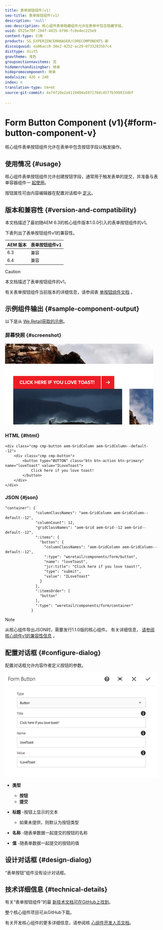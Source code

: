 ```yaml
---
title: 表单按钮组件(v1)
seo-title: 表单按钮组件(v1)
description: 'null'
seo-description: 核心组件表单隐藏组件允许在表单中包含隐藏字段。
uuid: 0525e70f-294f-4d35-bf96-fc0e4ec225e9
content-type: 引用
products: SG_EXPERIENCEMANAGER/CORECOMPONENTS-新
discoiquuid: ea06acc0-38e2-4252-ac29-07332835b7c4
disttype: dist5
gnavtheme: 浅色
groupsectionnavitems: 否
hidemerchandisingbar: 继承
hidepromocomponent: 继承
modalsize: 426 x 240
index: n
translation-type: tm+mt
source-git-commit: 4e74f10e2a4119484a597178dc4577b399833dbf

---
```



# Form Button Component (v1){#form-button-component-v}

核心组件表单按钮组件允许在表单中包含按钮字段以触发操作。

## 使用情况 {#usage}

核心组件表单按钮组件允许创建按钮字段，通常用于触发表单的提交，并准备与表单容器组件一 [起使用](form-container.md)。

按钮属性可由内容编辑器在配置对话框中 [定义](form-button-v1.md#main-pars_title)。

## 版本和兼容性 {#version-and-compatibility}

本文档描述了最初随AEM 6.3的核心组件版本1.0.0引入的表单按钮组件的v1。

下表列出了表单按钮组件v1的兼容性。

| AEM 版本 | 表单按钮组件v1 |
|--- |--- |
| 6.3 | 兼容 |
| 6.4 | 兼容 |

>[!CAUTION]
>
>本文档描述了表单按钮组件的v1。
>
>有关表单按钮组件当前版本的详细信息，请参阅表 [单按钮组件文档](form-button.md) 。

## 示例组件输出 {#sample-component-output}

以下是从 [We.Retail获取的示例](https://helpx.adobe.com/experience-manager/6-4/sites/developing/using/we-retail.html)。

### 屏幕快照 {#screenshot}

![](assets/chlimage_1-48.png)

### HTML {#html}

```
<div class="cmp cmp-button aem-GridColumn aem-GridColumn--default--12">
    <div class="cmp cmp-button">
        <button type="BUTTON" class="btn btn-action btn-primary" name="loveToast" value="ILoveToast">
            Click here if you love toast!
        </button>
    </div>
</div>
```

### JSON {#json}

```
"container": {
              "columnClassNames": "aem-GridColumn aem-GridColumn--default--12",
              "columnCount": 12,
              "gridClassNames": "aem-Grid aem-Grid--12 aem-Grid--default--12",
              ":items": {
                "button": {
                  "columnClassNames": "aem-GridColumn aem-GridColumn--default--12",
                  ":type": "weretail/components/form/button",
                  "name": "loveToast",
                  "jcr:title": "Click here if you love toast!",
                  "type": "submit",
                  "value": "ILoveToast"
                }
              },
              ":itemsOrder": [
                "button"
              ],
              ":type": "weretail/components/form/container"
            }
```

>[!NOTE]
>
>从核心组件导出JSON时，需要发行1.1.0版的核心组件。 有关详细信息， [请参阅核心组件v1的兼容性信息](versions.md#main-pars_title_236368006) 。

## 配置对话框 {#configure-dialog}

配置对话框允许内容作者定义按钮的参数。

![](assets/chlimage_1-49.png)

* **类型**
   * **按钮**
   * **提交**

* **标题** -按钮上显示的文本
   * 如果未提供，则默认为按钮类型

* **名称** -随表单数据一起提交的按钮的名称
* **值** -随表单数据一起提交的按钮的值

## 设计对话框 {#design-dialog}

“表单按钮”组件没有设计对话框。

## 技术详细信息 {#technical-details}

有关“表单按钮组件”的最 [新技术文档可在GitHub上找到](https://github.com/adobe/aem-core-wcm-components/tree/master/content/src/content/jcr_root/apps/core/wcm/components/form/button/v1/button)。

整个核心组件项目可从GitHub下载。

有关开发核心组件的更多详细信息，请参阅核 [心组件开发人员文档](developing.md)。
